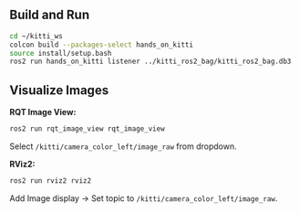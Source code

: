 ## Build and Run

```bash
cd ~/kitti_ws
colcon build --packages-select hands_on_kitti
source install/setup.bash
ros2 run hands_on_kitti listener ../kitti_ros2_bag/kitti_ros2_bag.db3
```

## Visualize Images

**RQT Image View:**
```bash
ros2 run rqt_image_view rqt_image_view
```
Select `/kitti/camera_color_left/image_raw` from dropdown.

**RViz2:**
```bash
ros2 run rviz2 rviz2
```
Add Image display → Set topic to `/kitti/camera_color_left/image_raw`.